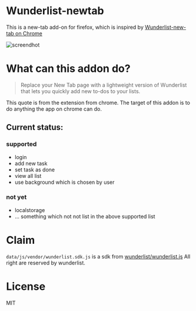 # Wunderlist-newtab

This is a new-tab add-on for firefox, which is inspired by [Wunderlist-new-tab on Chrome](https://chrome.google.com/webstore/detail/wunderlist-new-tab/fgikemaeelgbhjnhnnahcpkjpafaeion)

![screendhot](/screendhot.png)

# What can this addon do?

> Replace your New Tab page with a lightweight version of Wunderlist that lets
> you quickly add new to-dos to your lists.

This quote is from the extension from chrome. The target of this addon is to do
anything the app on chrome can do.

## Current status:

### supported
- login
- add new task
- set task as done
- view all list
- use background which is chosen by user

### not yet
- localstorage
- ... something which not not list in the above supported list

# Claim

`data/js/vendor/wunderlist.sdk.js` is a sdk from [wunderlist/wunderlist.js](https://github.com/wunderlist/wunderlist.js)
All right are reserved by wunderlist.

# License

MIT
